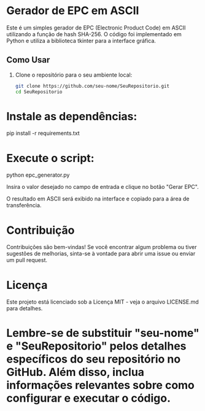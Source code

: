 # Gerador de EPC em ASCII

Este é um simples gerador de EPC (Electronic Product Code) em ASCII utilizando a função de hash SHA-256. O código foi implementado em Python e utiliza a biblioteca tkinter para a interface gráfica.

## Como Usar

1. Clone o repositório para o seu ambiente local:
   ```bash
   git clone https://github.com/seu-nome/SeuRepositorio.git
   cd SeuRepositorio
   
# Instale as dependências:

pip install -r requirements.txt

# Execute o script:

python epc_generator.py

Insira o valor desejado no campo de entrada e clique no botão "Gerar EPC".

O resultado em ASCII será exibido na interface e copiado para a área de transferência.

# Contribuição
Contribuições são bem-vindas! Se você encontrar algum problema ou tiver sugestões de melhorias, sinta-se à vontade para abrir uma issue ou enviar um pull request.

# Licença
Este projeto está licenciado sob a Licença MIT - veja o arquivo LICENSE.md para detalhes.


# Lembre-se de substituir "seu-nome" e "SeuRepositorio" pelos detalhes específicos do seu repositório no GitHub. Além disso, inclua informações relevantes sobre como configurar e executar o código.

